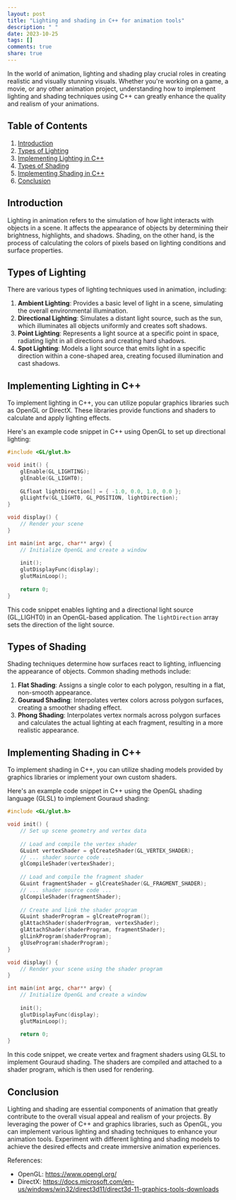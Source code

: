 ```yaml
---
layout: post
title: "Lighting and shading in C++ for animation tools"
description: " "
date: 2023-10-25
tags: []
comments: true
share: true
---
```


In the world of animation, lighting and shading play crucial roles in creating realistic and visually stunning visuals. Whether you're working on a game, a movie, or any other animation project, understanding how to implement lighting and shading techniques using C++ can greatly enhance the quality and realism of your animations.

## Table of Contents
1. [Introduction](#introduction)
2. [Types of Lighting](#types-of-lighting)
3. [Implementing Lighting in C++](#implementing-lighting-in-c++)
4. [Types of Shading](#types-of-shading)
5. [Implementing Shading in C++](#implementing-shading-in-c++)
6. [Conclusion](#conclusion)

## Introduction <a name="introduction"></a>
Lighting in animation refers to the simulation of how light interacts with objects in a scene. It affects the appearance of objects by determining their brightness, highlights, and shadows. Shading, on the other hand, is the process of calculating the colors of pixels based on lighting conditions and surface properties.

## Types of Lighting <a name="types-of-lighting"></a>
There are various types of lighting techniques used in animation, including:

1. **Ambient Lighting**: Provides a basic level of light in a scene, simulating the overall environmental illumination.
2. **Directional Lighting**: Simulates a distant light source, such as the sun, which illuminates all objects uniformly and creates soft shadows.
3. **Point Lighting**: Represents a light source at a specific point in space, radiating light in all directions and creating hard shadows.
4. **Spot Lighting**: Models a light source that emits light in a specific direction within a cone-shaped area, creating focused illumination and cast shadows.

## Implementing Lighting in C++ <a name="implementing-lighting-in-c++"></a>
To implement lighting in C++, you can utilize popular graphics libraries such as OpenGL or DirectX. These libraries provide functions and shaders to calculate and apply lighting effects.

Here's an example code snippet in C++ using OpenGL to set up directional lighting:

```cpp
#include <GL/glut.h>

void init() {
    glEnable(GL_LIGHTING);
    glEnable(GL_LIGHT0);
    
    GLfloat lightDirection[] = { -1.0, 0.0, 1.0, 0.0 };
    glLightfv(GL_LIGHT0, GL_POSITION, lightDirection);
}

void display() {
    // Render your scene
}

int main(int argc, char** argv) {
    // Initialize OpenGL and create a window
    
    init();
    glutDisplayFunc(display);
    glutMainLoop();
    
    return 0;
}
```

This code snippet enables lighting and a directional light source (GL_LIGHT0) in an OpenGL-based application. The `lightDirection` array sets the direction of the light source.

## Types of Shading <a name="types-of-shading"></a>
Shading techniques determine how surfaces react to lighting, influencing the appearance of objects. Common shading methods include:

1. **Flat Shading**: Assigns a single color to each polygon, resulting in a flat, non-smooth appearance.
2. **Gouraud Shading**: Interpolates vertex colors across polygon surfaces, creating a smoother shading effect.
3. **Phong Shading**: Interpolates vertex normals across polygon surfaces and calculates the actual lighting at each fragment, resulting in a more realistic appearance.

## Implementing Shading in C++ <a name="implementing-shading-in-c++"></a>
To implement shading in C++, you can utilize shading models provided by graphics libraries or implement your own custom shaders.

Here's an example code snippet in C++ using the OpenGL shading language (GLSL) to implement Gouraud shading:

```cpp
#include <GL/glut.h>

void init() {
    // Set up scene geometry and vertex data
    
    // Load and compile the vertex shader
    GLuint vertexShader = glCreateShader(GL_VERTEX_SHADER);
    // ... shader source code ...
    glCompileShader(vertexShader);
    
    // Load and compile the fragment shader
    GLuint fragmentShader = glCreateShader(GL_FRAGMENT_SHADER);
    // ... shader source code ...
    glCompileShader(fragmentShader);
    
    // Create and link the shader program
    GLuint shaderProgram = glCreateProgram();
    glAttachShader(shaderProgram, vertexShader);
    glAttachShader(shaderProgram, fragmentShader);
    glLinkProgram(shaderProgram);
    glUseProgram(shaderProgram);
}

void display() {
    // Render your scene using the shader program
}

int main(int argc, char** argv) {
    // Initialize OpenGL and create a window
    
    init();
    glutDisplayFunc(display);
    glutMainLoop();
    
    return 0;
}
```

In this code snippet, we create vertex and fragment shaders using GLSL to implement Gouraud shading. The shaders are compiled and attached to a shader program, which is then used for rendering.

## Conclusion <a name="conclusion"></a>
Lighting and shading are essential components of animation that greatly contribute to the overall visual appeal and realism of your projects. By leveraging the power of C++ and graphics libraries, such as OpenGL, you can implement various lighting and shading techniques to enhance your animation tools. Experiment with different lighting and shading models to achieve the desired effects and create immersive animation experiences.

References:
- OpenGL: https://www.opengl.org/
- DirectX: https://docs.microsoft.com/en-us/windows/win32/direct3d11/direct3d-11-graphics-tools-downloads